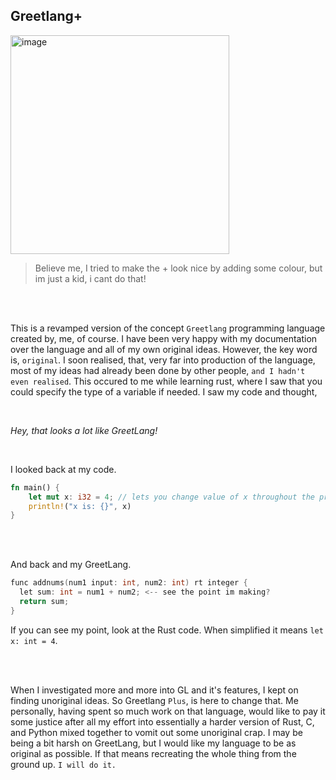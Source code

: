 ## Greetlang+

<img width="350" alt="image" src="https://user-images.githubusercontent.com/104099162/233198214-487a91d5-35f1-4dbc-838f-70de6f8e4671.jpeg">

>Believe me, I tried to make the + look nice by adding some colour, but im just a kid, i cant do that!

<br />
<br />

This is a revamped version of the concept `Greetlang` programming language created by, me, of course. I have been very happy with my documentation over the language and all of my own original ideas. However, the key word is, `original`. I soon realised, that, very far into production of the language, most of my ideas had already been done by other people, `and I hadn't even realised`. This occured to me while learning rust, where I saw that you could specify the type of a variable if needed. I saw my code and thought, <br />

<br />

*Hey, that looks a lot like GreetLang!*

<br />

I looked back at my code. <br />

```rs
fn main() {
    let mut x: i32 = 4; // lets you change value of x throughout the program
    println!("x is: {}", x)
}
```

<br />
<br />

And back and my GreetLang. <br />

```c
func addnums(num1 input: int, num2: int) rt integer {
  let sum: int = num1 + num2; <-- see the point im making? 
  return sum;
}
```

If you can see my point, look at the Rust code. When simplified it means `let x: int = 4`.

<br />
<br />

When I investigated more and more into GL and it's features, I kept on finding unoriginal ideas. So Greetlang `Plus`, is here to change that. Me personally, having spent so much work on that language, would like to pay it some justice after all my effort into essentially a harder version of Rust, C, and Python mixed together to vomit out some unoriginal crap. I may be being a bit harsh on GreetLang, but I would like my language to be as original as possible. If that means recreating the whole thing from the ground up. `I will do it.`

















